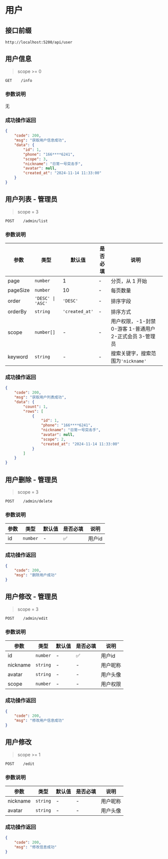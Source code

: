 # 用户

## 接口前缀

```shell
http://localhost:5200/api/user
```

## 用户信息

> scope >= 0

```
GET    /info
```

### 参数说明

无

### 成功操作返回

```json
{
    "code": 200,
    "msg": "获取用户信息成功",
    "data": {
        "id": 1,
        "phone": "166****6241",
        "scope": 3,
        "nickname": "日常一号突击手",
        "avatar": null,
        "created_at": "2024-11-14 11:33:00"
    }
}
```

## 用户列表 - 管理员

> scope = 3

```
POST    /admin/list
```

### 参数说明

| 参数     | 类型              | 默认值         | 是否必填 | 说明                                                    |
| -------- | ----------------- | -------------- | -------- | ------------------------------------------------------- |
| page     | `number`          | 1              | -        | 分页，从 1 开始                                         |
| pageSize | `number`          | 10             | -        | 每页数量                                                |
| order    | `'DESC' \| 'ASC'` | `'DESC'`       | -        | 排序字段                                                |
| orderBy  | `string`          | `'created_at'` | -        | 排序方式                                                |
| scope    | `number[]`        | -              | -        | 用户权限，-1-封禁 0-游客 1-普通用户 2-正式会员 3-管理员 |
| keyword  | `string`          | -              | -        | 搜索关键字，搜索范围为`'nickname'`                      |

### 成功操作返回

```json
{
    "code": 200,
    "msg": "获取用户列表成功",
    "data": {
        "count": 1,
        "rows": [
            {
                "id": 1,
                "phone": "166****6241",
                "nickname": "日常一号突击手",
                "avatar": null,
                "scope": 2,
                "created_at": "2024-11-14 11:33:00"
            }
        ]
    }
}
```

## 用户删除 - 管理员

> scope = 3

```
POST    /admin/delete
```

### 参数说明

| 参数 | 类型     | 默认值 | 是否必填 | 说明   |
| ---- | -------- | ------ | -------- | ------ |
| id   | `number` | -      | ✅       | 用户id |

### 成功操作返回

```json
{
    "code": 200,
    "msg": "删除用户成功"
}
```

## 用户修改 - 管理员

> scope = 3

```
POST    /admin/edit
```

### 参数说明

| 参数     | 类型     | 默认值 | 是否必填 | 说明     |
| -------- | -------- | ------ | -------- | -------- |
| id       | `number` | -      | ✅       | 用户id   |
| nickname | `string` | -      | -        | 用户昵称 |
| avatar   | `string` | -      | -        | 用户头像 |
| scope    | `number` | -      | -        | 用户权限 |

### 成功操作返回

```json
{
    "code": 200,
    "msg": "修改用户信息成功"
}
```

## 用户修改

> scope >= 1

```
POST    /edit
```

### 参数说明

| 参数     | 类型     | 默认值 | 是否必填 | 说明     |
| -------- | -------- | ------ | -------- | -------- |
| nickname | `string` | -      | -        | 用户昵称 |
| avatar   | `string` | -      | -        | 用户头像 |

### 成功操作返回

```json
{
    "code": 200,
    "msg": "修改信息成功"
}
```
